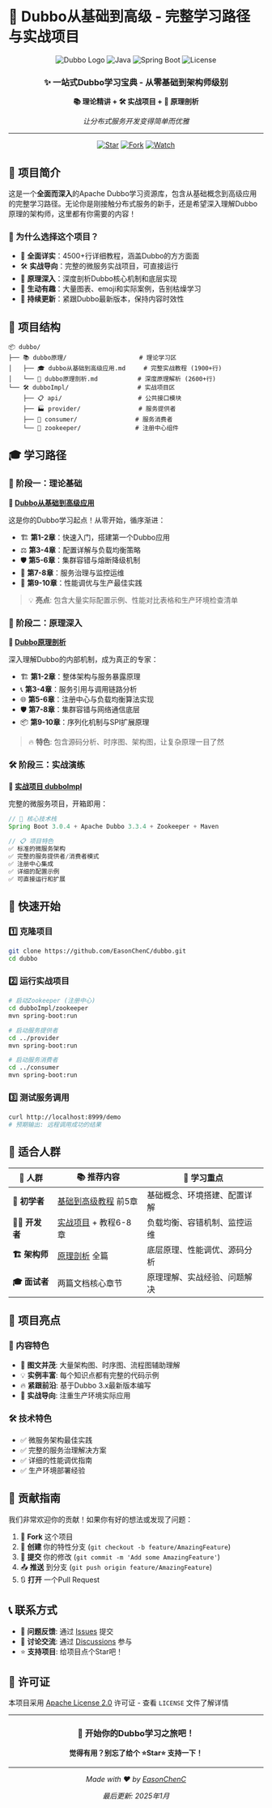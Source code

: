 # 🚀 Dubbo从基础到高级 - 完整学习路径与实战项目

<div align="center">

![Dubbo Logo](https://img.shields.io/badge/Apache-Dubbo-blue?style=for-the-badge&logo=apache)
![Java](https://img.shields.io/badge/Java-17+-orange?style=for-the-badge&logo=java)
![Spring Boot](https://img.shields.io/badge/Spring%20Boot-3.0.4-brightgreen?style=for-the-badge&logo=spring)
![License](https://img.shields.io/badge/License-Apache%202.0-yellow?style=for-the-badge)

### ✨ 一站式Dubbo学习宝典 - 从零基础到架构师级别

**📚 理论精讲 + 🛠️ 实战项目 + 🔬 原理剖析**

*让分布式服务开发变得简单而优雅*

---

[![Star](https://img.shields.io/github/stars/EasonChenC/dubbo?style=social)](https://github.com/EasonChenC/dubbo/stargazers)
[![Fork](https://img.shields.io/github/forks/EasonChenC/dubbo?style=social)](https://github.com/EasonChenC/dubbo/network/members)
[![Watch](https://img.shields.io/github/watchers/EasonChenC/dubbo?style=social)](https://github.com/EasonChenC/dubbo/watchers)

</div>

## 🎯 项目简介

这是一个**全面而深入**的Apache Dubbo学习资源库，包含从基础概念到高级应用的完整学习路径。无论你是刚接触分布式服务的新手，还是希望深入理解Dubbo原理的架构师，这里都有你需要的内容！

### 🌟 为什么选择这个项目？

- 📖 **全面详实**：4500+行详细教程，涵盖Dubbo的方方面面
- 🛠️ **实战导向**：完整的微服务实战项目，可直接运行
- 🔬 **原理深入**：深度剖析Dubbo核心机制和底层实现
- 🎨 **生动有趣**：大量图表、emoji和实际案例，告别枯燥学习
- 🚀 **持续更新**：紧跟Dubbo最新版本，保持内容时效性

## 📂 项目结构

```
📦 dubbo/
├── 📚 dubbo原理/                    # 理论学习区
│   ├── 🎓 dubbo从基础到高级应用.md     # 完整实战教程 (1900+行)
│   └── 🔬 dubbo原理剖析.md           # 深度原理解析 (2600+行) 
└── 🛠️ dubboImpl/                   # 实战项目区
    ├── 📋 api/                     # 公共接口模块
    ├── 🏭 provider/                # 服务提供者
    ├── 🛒 consumer/                # 服务消费者
    └── 🌳 zookeeper/               # 注册中心组件
```

## 🎓 学习路径

### 📖 阶段一：理论基础
**🔗 [Dubbo从基础到高级应用](./dubbo原理/dubbo从基础到高级应用.md)**

这是你的Dubbo学习起点！从零开始，循序渐进：

- 🏗️ **第1-2章**：快速入门，搭建第一个Dubbo应用
- ⚖️ **第3-4章**：配置详解与负载均衡策略
- 🛡️ **第5-6章**：集群容错与熔断降级机制  
- 🎯 **第7-8章**：服务治理与监控运维
- 🚀 **第9-10章**：性能调优与生产最佳实践

> 💡 **亮点**: 包含大量实际配置示例、性能对比表格和生产环境检查清单

### 🔬 阶段二：原理深入
**🔗 [Dubbo原理剖析](./dubbo原理/dubbo原理剖析.md)**

深入理解Dubbo的内部机制，成为真正的专家：

- 🏗️ **第1-2章**：整体架构与服务暴露原理
- 📞 **第3-4章**：服务引用与调用链路分析
- 🌐 **第5-6章**：注册中心与负载均衡算法实现
- 🛡️ **第7-8章**：集群容错与网络通信底层
- 📦 **第9-10章**：序列化机制与SPI扩展原理

> 🔥 **特色**: 包含源码分析、时序图、架构图，让复杂原理一目了然

### 🛠️ 阶段三：实战演练
**🔗 [实战项目 dubboImpl](./dubboImpl/)**

完整的微服务项目，开箱即用：

```java
// 🎯 核心技术栈
Spring Boot 3.0.4 + Apache Dubbo 3.3.4 + Zookeeper + Maven

// 📋 项目特色
✅ 标准的微服务架构
✅ 完整的服务提供者/消费者模式
✅ 注册中心集成
✅ 详细的配置示例
✅ 可直接运行和扩展
```

## 🚀 快速开始

### 1️⃣ 克隆项目
```bash
git clone https://github.com/EasonChenC/dubbo.git
cd dubbo
```

### 2️⃣ 运行实战项目
```bash
# 启动Zookeeper (注册中心)
cd dubboImpl/zookeeper
mvn spring-boot:run

# 启动服务提供者
cd ../provider  
mvn spring-boot:run

# 启动服务消费者
cd ../consumer
mvn spring-boot:run
```

### 3️⃣ 测试服务调用
```bash
curl http://localhost:8999/demo
# 预期输出: 远程调用成功的结果
```

## 🎯 适合人群

| 👤 人群 | 📚 推荐内容 | 🎯 学习重点 |
|---------|-------------|-------------|
| **🔰 初学者** | [基础到高级教程](./dubbo原理/dubbo从基础到高级应用.md) 前5章 | 基础概念、环境搭建、配置详解 |
| **👨‍💻 开发者** | [实战项目](./dubboImpl/) + 教程6-8章 | 负载均衡、容错机制、监控运维 |
| **🏗️ 架构师** | [原理剖析](./dubbo原理/dubbo原理剖析.md) 全篇 | 底层原理、性能调优、源码分析 |
| **🎓 面试者** | 两篇文档核心章节 | 原理理解、实战经验、问题解决 |

## 🌟 项目亮点

### 📖 内容特色
- 🎨 **图文并茂**: 大量架构图、时序图、流程图辅助理解
- 💡 **实例丰富**: 每个知识点都有完整的代码示例
- 🔥 **紧跟前沿**: 基于Dubbo 3.x最新版本编写
- 🎯 **实战导向**: 注重生产环境实际应用

### 🛠️ 技术特色  
- ✅ 微服务架构最佳实践
- ✅ 完整的服务治理解决方案
- ✅ 详细的性能调优指南
- ✅ 生产环境部署经验

## 🤝 贡献指南

我们非常欢迎你的贡献！如果你有好的想法或发现了问题：

1. 🍴 **Fork** 这个项目
2. 🌿 **创建** 你的特性分支 (`git checkout -b feature/AmazingFeature`)
3. 💾 **提交** 你的修改 (`git commit -m 'Add some AmazingFeature'`)
4. 📤 **推送** 到分支 (`git push origin feature/AmazingFeature`)
5. 🔃 **打开** 一个Pull Request

## 📞 联系方式

- 📧 **问题反馈**: 通过 [Issues](https://github.com/EasonChenC/dubbo/issues) 提交
- 💬 **讨论交流**: 通过 [Discussions](https://github.com/EasonChenC/dubbo/discussions) 参与
- ⭐ **支持项目**: 给项目点个Star吧！

## 📄 许可证

本项目采用 [Apache License 2.0](LICENSE) 许可证 - 查看 `LICENSE` 文件了解详情

---

<div align="center">

### 🎉 开始你的Dubbo学习之旅吧！

**觉得有用？别忘了给个 ⭐Star⭐ 支持一下！**

---

*Made with ❤️ by [EasonChenC](https://github.com/EasonChenC)*

*最后更新: 2025年1月*

</div>
